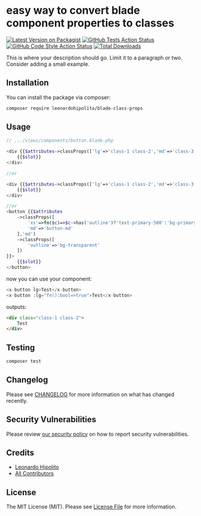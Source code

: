 
# easy way to convert blade component properties to classes

[![Latest Version on Packagist](https://img.shields.io/packagist/v/leonardohipolito/blade-class-props.svg?style=flat-square)](https://packagist.org/packages/leonardohipolito/blade-class-props)
[![GitHub Tests Action Status](https://img.shields.io/github/workflow/status/leonardohipolito/blade-class-props/run-tests?label=tests)](https://github.com/leonardohipolito/blade-class-props/actions?query=workflow%3Arun-tests+branch%3Amain)
[![GitHub Code Style Action Status](https://img.shields.io/github/workflow/status/leonardohipolito/blade-class-props/Check%20&%20fix%20styling?label=code%20style)](https://github.com/leonardohipolito/blade-class-props/actions?query=workflow%3A"Check+%26+fix+styling"+branch%3Amain)
[![Total Downloads](https://img.shields.io/packagist/dt/leonardohipolito/blade-class-props.svg?style=flat-square)](https://packagist.org/packages/leonardohipolito/blade-class-props)

This is where your description should go. Limit it to a paragraph or two. Consider adding a small example.


## Installation

You can install the package via composer:

```bash
composer require leonardohipolito/blade-class-props
```

## Usage


```php
// .../views/components/button.blade.php

<div {{$attributes->classProps(['lg'=>'class-1 class-2','md'=>'class-3'], 'md')}}>
    {{$slot}}
</div>

//or

<div {{$attributes->classProps(['lg'=>'class-1 class-2','md'=>'class-3'])}}>
    {{$slot}}
</div>

//or 
<button {{$attributes
    ->classProps([
        'xs'=>fn($c)=>$c->has('outline')?'text-primary-500':'bg-primary-500 text-white',
        'md'=>'button-md'
    ],'md')
    ->classProps([
        'outline'=>'bg-transparent'
    ])
}}>
    {{$slot}}
</button>
```

now you can use your component:

```php
<x-button lg>Test</x-button>
<x-button :lg="fn():bool=>true">Test</x-button>
```

outputs:
```html
<div class="class-1 class-2">
    Test
</div>
```


## Testing

```bash
composer test
```

## Changelog

Please see [CHANGELOG](CHANGELOG.md) for more information on what has changed recently.

## Security Vulnerabilities

Please review [our security policy](../../security/policy) on how to report security vulnerabilities.

## Credits

- [Leonardo Hipolito](https://github.com/leonardohipolito)
- [All Contributors](../../contributors)

## License

The MIT License (MIT). Please see [License File](LICENSE.md) for more information.
